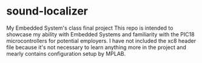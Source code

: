 # sound-localizer
My Embedded System's class final project
This repo is intended to showcase my ability with Embedded Systems and familiarity with the PIC18 microcontrollers for potential employers. I have not included the xc8 header file because it's not necessary to learn anything more in the project and mearly contains configuration setup by MPLAB.
